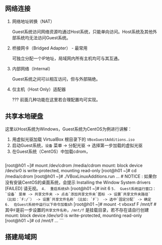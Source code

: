 ## 网络连接
1.  网络地址转换（NAT）

    Guest系统访问网络资源均通过Host系统，只能单向访问。Host系统及其他外部系统均无法访问Guest系统。

2.  桥接网卡（Bridged Adapter） - 最常用

    可独立分配一个IP地址，局域网内所有主机均可与其互通。

3.  内部网络（Internal）

    Guest系统之间可以相互访问，但与外部隔绝。

4.  仅主机（Host Only）适配器

    ??? 前面几种功能在这里若合理配置均可实现。

## 共享本地硬盘
这里以Host系统为Windows，Guest系统为CentOS为例进行讲解：

1.  用虚拟光驱加载 VirtualBox 根目录下的 `VBoxGuestAdditions.iso`
2.  启动Guest系统，`设备` 菜单 -> 分配光驱 -> 选择第一步加载的虚拟光驱
3.  在Guest系统（CentOS）中加载cdrom，
    ```sh
[root@h01 ~]# mount /dev/cdrom /media/cdrom
mount: block device /dev/sr0 is write-protected, mounting read-only
[root@h01 ~]# cd /media/cdrom
[root@h01 ~]# ./VBoxLinuxAdditions.run
...  # NOTICE : 如果你没有安装CentOS的桌面系统，会提示 Installing the Window System drivers  [FAILED] 请无视。
    ```
4.  重启系统
    ```sh
[root@h01 ~]# init 6
    ```
5.  Guest系统运行窗口： `设备` 菜单 -> 共享文件夹 -> 点击`添加共享文件夹`图标 -> 设置`共享文件夹路径`（比如：`F:/`）
-> 设置`共享文件名称`（比如: `F`） -> 选中`固定分配` -> 确定
6.  在Guest系统中运行以下命令加载
    ```sh
[root@h01 ~]# mount -t vboxsf F /mnt/f    # 其中`F`是前一步设置的`共享文件名称`，`/mnt/f` 是挂载目录，若不存在请自行创建
mount: block device /dev/sr0 is write-protected, mounting read-only
[root@h01 ~]# cd /mnt/f
...
    ```

##  搭建局域网

